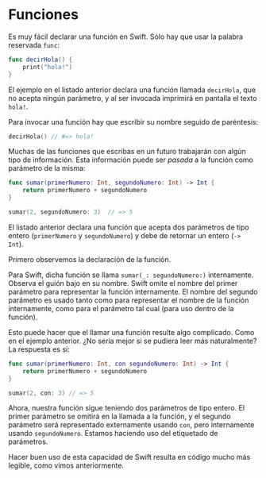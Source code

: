 # Funciones

Es muy fácil declarar una función en Swift. Sólo hay que usar la palabra reservada `func`:

```swift
func decirHola() {
    print("hola!")
}
```

El ejemplo en el listado anterior declara una función llamada `decirHola`, que no acepta ningún parámetro, y al ser invocada imprimirá en pantalla el texto `hola!`.

Para invocar una función hay que escribir su nombre seguido de paréntesis:

```swift
decirHola() // #=> hola!
```

Muchas de las funciones que escribas en un futuro trabajarán con algún tipo de información. Esta información puede ser *pasada* a la función como parámetro de la misma:

```swift
func sumar(primerNumero: Int, segundoNumero: Int) -> Int {
    return primerNumero + segundoNumero
}

sumar(2, segundoNumero: 3)  // => 5
```

El listado anterior declara una función que acepta dos parámetros de tipo entero (`primerNumero` y `segundoNumero`) y debe de retornar un entero (`-> Int`).

Primero observemos la declaración de la función.  

Para Swift, dicha función se llama `sumar(_: segundoNumero:)` internamente. Observa el guión bajo en su nombre. Swift omite el nombre del primer parámetro para representar la función internamente. El nombre del segundo parámetro es usado tanto como para representar el nombre de la función internamente, como para el parámetro tal cual (para uso dentro de la función).

Esto puede hacer que el llamar una función resulte algo complicado. Como en el ejemplo anterior. ¿No sería mejor si se pudiera leer más naturalmente? La respuesta es sí:

```swift
func sumar(primerNumero: Int, con segundoNumero: Int) -> Int {
    return primerNumero + segundoNumero
}

sumar(2, con: 3) // => 5
```

Ahora, nuestra función sigue teniendo dos parámetros de tipo entero. El primer parámetro se omitirá en la llamada a la función, y el segundo parámetro será representado externamente usando `con`, pero internamente usando `segundoNumero`. Estamos haciendo uso del etiquetado de parámetros.

Hacer buen uso de esta capacidad de Swift resulta en código mucho más legible, como vimos anteriormente.
